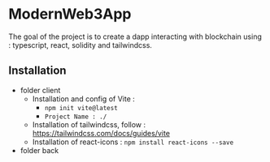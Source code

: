 # ModernWeb3App

The goal of the project is to create a dapp interacting with blockchain using : typescript, react, solidity and tailwindcss.

## Installation
* folder client
  * Installation and config of Vite :
    * `npm init vite@latest`
    * `Project Name : ./`
  * Installation of tailwindcss, follow : https://tailwindcss.com/docs/guides/vite
  * Installation of react-icons : `npm install react-icons --save`
* folder back

